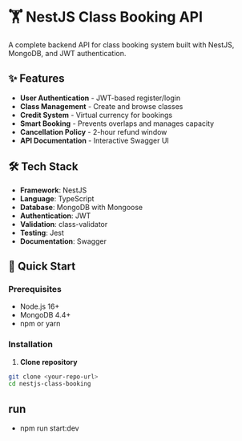 # 🏋️ NestJS Class Booking API

A complete backend API for class booking system built with NestJS, MongoDB, and JWT authentication.

## ✨ Features

- **User Authentication** - JWT-based register/login
- **Class Management** - Create and browse classes
- **Credit System** - Virtual currency for bookings
- **Smart Booking** - Prevents overlaps and manages capacity
- **Cancellation Policy** - 2-hour refund window
- **API Documentation** - Interactive Swagger UI

## 🛠 Tech Stack

- **Framework**: NestJS
- **Language**: TypeScript
- **Database**: MongoDB with Mongoose
- **Authentication**: JWT
- **Validation**: class-validator
- **Testing**: Jest
- **Documentation**: Swagger

## 🚀 Quick Start

### Prerequisites

- Node.js 16+
- MongoDB 4.4+
- npm or yarn

### Installation

1. **Clone repository**

```bash
git clone <your-repo-url>
cd nestjs-class-booking
```

## run

- npm run start:dev

